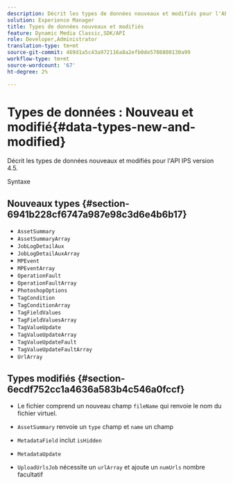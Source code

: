 ```yaml
---
description: Décrit les types de données nouveaux et modifiés pour l'API IPS version 4.5.
solution: Experience Manager
title: Types de données nouveaux et modifiés
feature: Dynamic Media Classic,SDK/API
role: Developer,Administrator
translation-type: tm+mt
source-git-commit: 469d1a5c43a972116a8a2efb0de5708800130a99
workflow-type: tm+mt
source-wordcount: '67'
ht-degree: 2%

---
```



# Types de données : Nouveau et modifié{#data-types-new-and-modified}

Décrit les types de données nouveaux et modifiés pour l&#39;API IPS version 4.5.

Syntaxe

## Nouveaux types {#section-6941b228cf6747a987e98c3d6e4b6b17}

* `AssetSummary`
* `AssetSummaryArray`
* `JobLogDetailAux`
* `JobLogDetailAuxArray`
* `MPEvent`
* `MPEventArray`
* `OperationFault`
* `OperationFaultArray`
* `PhotoshopOptions`
* `TagCondition`
* `TagConditionArray`
* `TagFieldValues`
* `TagFieldValuesArray`
* `TagValueUpdate`
* `TagValueUpdateArray`
* `TagValueUpdateFault`
* `TagValueUpdateFaultArray`
* `UrlArray`

## Types modifiés {#section-6ecdf752cc1a4636a583b4c546a0fccf}

* Le fichier comprend un nouveau champ `fileName` qui renvoie le nom du fichier virtuel.
* `AssetSummary` renvoie un  `type` champ et  `name` un champ

* `MetadataField` inclut `isHidden`

* `MetadataUpdate`
* `UploadUrlsJob` nécessite un  `urlArray` et ajoute un  `numUrls` nombre facultatif


